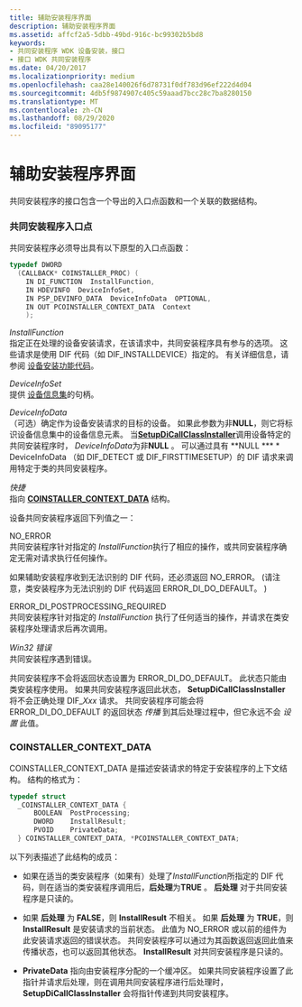 ```yaml
---
title: 辅助安装程序界面
description: 辅助安装程序界面
ms.assetid: affcf2a5-5dbb-49bd-916c-bc99302b5bd8
keywords:
- 共同安装程序 WDK 设备安装，接口
- 接口 WDK 共同安装程序
ms.date: 04/20/2017
ms.localizationpriority: medium
ms.openlocfilehash: caa28e140026f6d78731f0df783d96ef222d4d04
ms.sourcegitcommit: 4db5f9874907c405c59aaad7bcc28c7ba8280150
ms.translationtype: MT
ms.contentlocale: zh-CN
ms.lasthandoff: 08/29/2020
ms.locfileid: "89095177"
---
```

# <a name="co-installer-interface"></a>辅助安装程序界面


共同安装程序的接口包含一个导出的入口点函数和一个关联的数据结构。

### <a name="co-installer-entry-point"></a><a href="" id="co-installer-entry-point"></a> 共同安装程序入口点

共同安装程序必须导出具有以下原型的入口点函数：

```cpp
typedef DWORD 
  (CALLBACK* COINSTALLER_PROC) (
    IN DI_FUNCTION  InstallFunction,
    IN HDEVINFO  DeviceInfoSet,
    IN PSP_DEVINFO_DATA  DeviceInfoData  OPTIONAL,
    IN OUT PCOINSTALLER_CONTEXT_DATA  Context
    );
```

<a href="" id="installfunction"></a>*InstallFunction*  
指定正在处理的设备安装请求，在该请求中，共同安装程序具有参与的选项。 这些请求是使用 DIF 代码（如 DIF_INSTALLDEVICE）指定的。 有关详细信息，请参阅 [设备安装功能代码](/previous-versions/ff541307(v=vs.85))。

<a href="" id="deviceinfoset"></a>*DeviceInfoSet*  
提供 [设备信息集](device-information-sets.md)的句柄。

<a href="" id="deviceinfodata"></a>*DeviceInfoData*  
（可选）确定作为设备安装请求的目标的设备。 如果此参数为非**NULL**，则它将标识设备信息集中的设备信息元素。 当[**SetupDiCallClassInstaller**](/windows/desktop/api/setupapi/nf-setupapi-setupdicallclassinstaller)调用设备特定的共同安装程序时， *DeviceInfoData*为非**NULL** 。 可以通过具有 **NULL *** * DeviceInfoData （如 DIF_DETECT 或 DIF_FIRSTTIMESETUP）的 DIF 请求来调用特定于类的共同安装程序。

<a href="" id="context"></a>*快捷*  
指向 [**COINSTALLER_CONTEXT_DATA**](#coinstaller-context-data) 结构。

设备共同安装程序返回下列值之一：

<a href="" id="no-error"></a>NO_ERROR  
共同安装程序针对指定的 *InstallFunction*执行了相应的操作，或共同安装程序确定无需对请求执行任何操作。

如果辅助安装程序收到无法识别的 DIF 代码，还必须返回 NO_ERROR。  (请注意，类安装程序为无法识别的 DIF 代码返回 ERROR_DI_DO_DEFAULT。 ) 

<a href="" id="error-di-postprocessing-required"></a>ERROR_DI_POSTPROCESSING_REQUIRED  
共同安装程序针对指定的 *InstallFunction* 执行了任何适当的操作，并请求在类安装程序处理请求后再次调用。

<a href="" id="a-win32-error"></a>*Win32 错误*  
共同安装程序遇到错误。

共同安装程序不会将返回状态设置为 ERROR_DI_DO_DEFAULT。 此状态只能由类安装程序使用。 如果共同安装程序返回此状态， **SetupDiCallClassInstaller** 将不会正确处理 DIF_*Xxx* 请求。 共同安装程序可能会将 ERROR_DI_DO_DEFAULT 的返回状态 *传播* 到其后处理过程中，但它永远不会 *设置* 此值。

### <a name="coinstaller_context_data"></a><a href="" id="coinstaller-context-data"></a> COINSTALLER_CONTEXT_DATA

COINSTALLER_CONTEXT_DATA 是描述安装请求的特定于安装程序的上下文结构。 结构的格式为：

```cpp
typedef struct 
  _COINSTALLER_CONTEXT_DATA {
      BOOLEAN  PostProcessing;
      DWORD    InstallResult;
      PVOID    PrivateData;
  } COINSTALLER_CONTEXT_DATA, *PCOINSTALLER_CONTEXT_DATA;
```

以下列表描述了此结构的成员：

-   如果在适当的类安装程序（如果有）处理了*InstallFunction*所指定的 DIF 代码，则在适当的类安装程序调用后，**后处理**为**TRUE** 。 **后处理** 对于共同安装程序是只读的。

-   如果 **后处理** 为 **FALSE**，则 **InstallResult** 不相关。 如果 **后处理** 为 **TRUE**，则 **InstallResult** 是安装请求的当前状态。 此值为 NO_ERROR 或以前的组件为此安装请求返回的错误状态。 共同安装程序可以通过为其函数返回返回此值来传播状态，也可以返回其他状态。 **InstallResult** 对共同安装程序是只读的。

-   **PrivateData** 指向由安装程序分配的一个缓冲区。 如果共同安装程序设置了此指针并请求后处理，则在调用共同安装程序进行后处理时， **SetupDiCallClassInstaller** 会将指针传递到共同安装程序。

 

